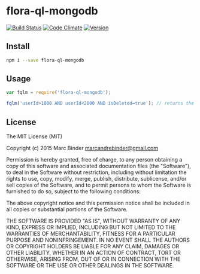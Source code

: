 # flora-ql-mongodb
[![Build Status](https://travis-ci.org/godmodelabs/flora-ql-mongodb.svg)](https://travis-ci.org/godmodelabs/flora-ql-mongodb)
[![Code Climate](https://codeclimate.com/github/godmodelabs/flora-ql-mongodb/badges/gpa.svg)](https://codeclimate.com/github/godmodelabs/flora-ql-mongodb)
[![Version](https://img.shields.io/npm/v/flora-ql-mongodb.svg?style=flat-square)](https://www.npmjs.com/package/flora-ql-mongodb)

## Install
```bash
npm i --save flora-ql-mongodb
```

## Usage
```javascript
var fqlm = require('flora-ql-mongodb');

fqlm('userId>1000 AND userId<2000 AND isDeleted=true'); // returns the mongodb query
```

## License
The MIT License (MIT)

Copyright (c) 2015 Marc Binder <marcandrebinder@gmail.com>

Permission is hereby granted, free of charge, to any person obtaining a copy
of this software and associated documentation files (the "Software"), to deal
in the Software without restriction, including without limitation the rights
to use, copy, modify, merge, publish, distribute, sublicense, and/or sell
copies of the Software, and to permit persons to whom the Software is
furnished to do so, subject to the following conditions:

The above copyright notice and this permission notice shall be included in
all copies or substantial portions of the Software.

THE SOFTWARE IS PROVIDED "AS IS", WITHOUT WARRANTY OF ANY KIND, EXPRESS OR
IMPLIED, INCLUDING BUT NOT LIMITED TO THE WARRANTIES OF MERCHANTABILITY,
FITNESS FOR A PARTICULAR PURPOSE AND NONINFRINGEMENT. IN NO EVENT SHALL THE
AUTHORS OR COPYRIGHT HOLDERS BE LIABLE FOR ANY CLAIM, DAMAGES OR OTHER
LIABILITY, WHETHER IN AN ACTION OF CONTRACT, TORT OR OTHERWISE, ARISING FROM,
OUT OF OR IN CONNECTION WITH THE SOFTWARE OR THE USE OR OTHER DEALINGS IN
THE SOFTWARE.